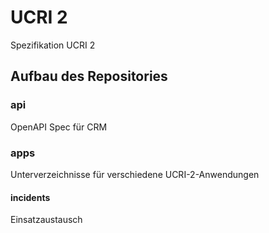 # UCRI 2

Spezifikation UCRI 2

## Aufbau des Repositories

### api

OpenAPI Spec für CRM

### apps

Unterverzeichnisse für verschiedene UCRI-2-Anwendungen

#### incidents

Einsatzaustausch
